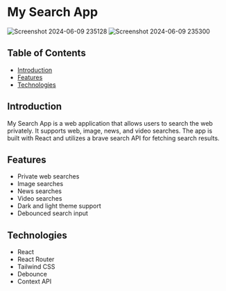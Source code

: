 # My Search App

![Screenshot 2024-06-09 235128](https://github.com/IwuchukwuDivine/ggooggllee/assets/90557518/4ba6f473-58b9-42f9-afc8-a71ef193a2c1)
![Screenshot 2024-06-09 235300](https://github.com/IwuchukwuDivine/ggooggllee/assets/90557518/0f1dcaba-e21b-4f0a-a243-a55c0d2efcb1)

## Table of Contents

- [Introduction](#introduction)
- [Features](#features)
- [Technologies](#technologies)

## Introduction

My Search App is a web application that allows users to search the web privately. It supports web, image, news, and video searches. The app is built with React and utilizes a brave search  API for fetching search results.

## Features

- Private web searches
- Image searches
- News searches
- Video searches
- Dark and light theme support
- Debounced search input

## Technologies

- React
- React Router
- Tailwind CSS
- Debounce
- Context API
